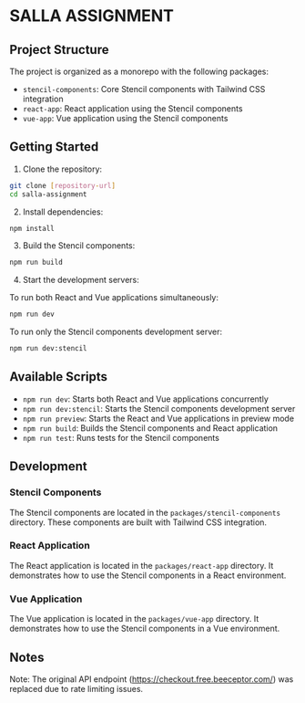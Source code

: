 # SALLA ASSIGNMENT

## Project Structure

The project is organized as a monorepo with the following packages:
- `stencil-components`: Core Stencil components with Tailwind CSS integration
- `react-app`: React application using the Stencil components
- `vue-app`: Vue application using the Stencil components

## Getting Started

1. Clone the repository:
```bash
git clone [repository-url]
cd salla-assignment
```

2. Install dependencies:
```bash
npm install
```

3. Build the Stencil components:
```bash
npm run build
```

4. Start the development servers:

To run both React and Vue applications simultaneously:
```bash
npm run dev
```

To run only the Stencil components development server:
```bash
npm run dev:stencil
```

## Available Scripts

- `npm run dev`: Starts both React and Vue applications concurrently
- `npm run dev:stencil`: Starts the Stencil components development server
- `npm run preview`: Starts the React and Vue applications in preview mode
- `npm run build`: Builds the Stencil components and React application
- `npm run test`: Runs tests for the Stencil components

## Development

### Stencil Components
The Stencil components are located in the `packages/stencil-components` directory. These components are built with Tailwind CSS integration.

### React Application
The React application is located in the `packages/react-app` directory. It demonstrates how to use the Stencil components in a React environment.

### Vue Application
The Vue application is located in the `packages/vue-app` directory. It demonstrates how to use the Stencil components in a Vue environment.

## Notes

Note: The original API endpoint (https://checkout.free.beeceptor.com/) was replaced due to rate limiting issues.